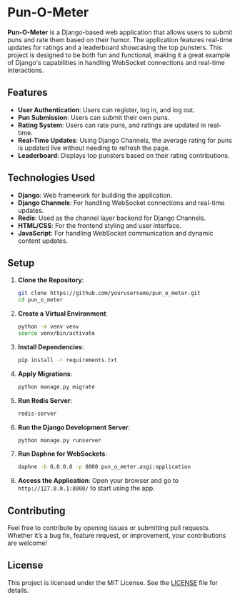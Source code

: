 # Pun-O-Meter

**Pun-O-Meter** is a Django-based web application that allows users to submit puns and rate them based on their humor. The application features real-time updates for ratings and a leaderboard showcasing the top punsters. This project is designed to be both fun and functional, making it a great example of Django's capabilities in handling WebSocket connections and real-time interactions.

## Features

- **User Authentication**: Users can register, log in, and log out.
- **Pun Submission**: Users can submit their own puns.
- **Rating System**: Users can rate puns, and ratings are updated in real-time.
- **Real-Time Updates**: Using Django Channels, the average rating for puns is updated live without needing to refresh the page.
- **Leaderboard**: Displays top punsters based on their rating contributions.

## Technologies Used

- **Django**: Web framework for building the application.
- **Django Channels**: For handling WebSocket connections and real-time updates.
- **Redis**: Used as the channel layer backend for Django Channels.
- **HTML/CSS**: For the frontend styling and user interface.
- **JavaScript**: For handling WebSocket communication and dynamic content updates.

## Setup

1. **Clone the Repository**:
    ```bash
    git clone https://github.com/yourusername/pun_o_meter.git
    cd pun_o_meter
    ```

2. **Create a Virtual Environment**:
    ```bash
    python -m venv venv
    source venv/bin/activate
    ```

3. **Install Dependencies**:
    ```bash
    pip install -r requirements.txt
    ```

4. **Apply Migrations**:
    ```bash
    python manage.py migrate
    ```

5. **Run Redis Server**:
    ```bash
    redis-server
    ```

6. **Run the Django Development Server**:
    ```bash
    python manage.py runserver
    ```

7. **Run Daphne for WebSockets**:
    ```bash
    daphne -b 0.0.0.0 -p 8000 pun_o_meter.asgi:application
    ```

8. **Access the Application**: Open your browser and go to `http://127.0.0.1:8000/` to start using the app.

## Contributing

Feel free to contribute by opening issues or submitting pull requests. Whether it’s a bug fix, feature request, or improvement, your contributions are welcome!

## License

This project is licensed under the MIT License. See the [LICENSE](LICENSE) file for details.

